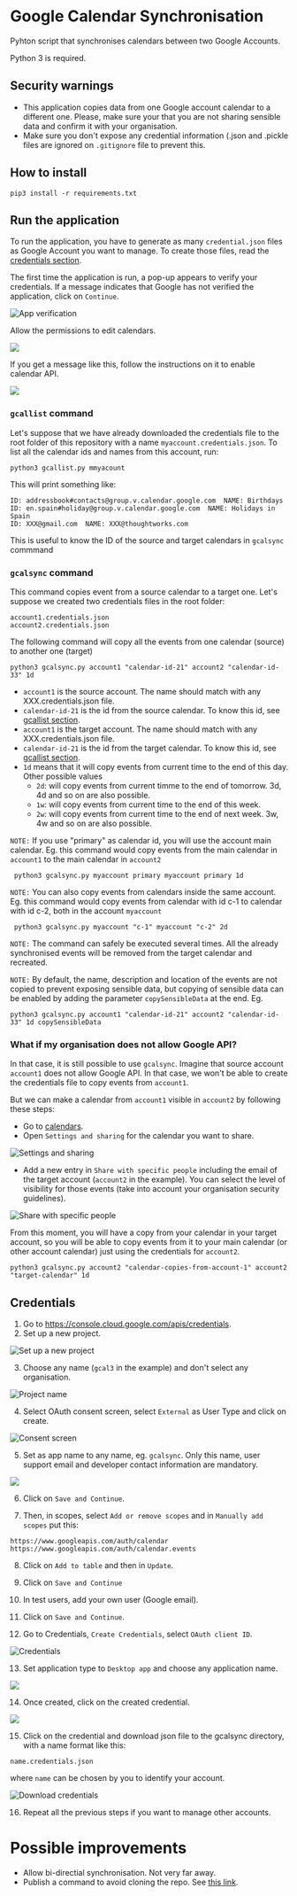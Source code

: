 # Google Calendar Synchronisation

Pyhton script that synchronises calendars between two Google Accounts. 

Python 3 is required. 

## Security warnings

- This application copies data from one Google account calendar to a different one. Please, make sure your that you are not sharing sensible data and confirm it with your organisation. 
- Make sure you don't expose any credential information (.json and .pickle files are ignored on `.gitignore` file to prevent this.

## How to install

```
pip3 install -r requirements.txt
```

## Run the application

To run the application, you have to generate as many `credential.json` files as Google Account you want to manage. To create those files, read the [credentials section](#credentials).

The first time the application is run, a pop-up appears to verify your credentials. If a message indicates that Google has not
verified the application, click on `Continue`.

![App verification](.README_images/app_verification.png)

Allow the permissions to edit calendars.

![](.README_images/permissions.png)

If you get a message like this, follow the instructions on it to enable calendar API.

![](.README_images/message.png)

### `gcallist` command

Let's suppose that we have already downloaded the credentials file to the root folder of this repository with a name `myaccount.credentials.json`. To list all the calendar ids and names from this account, run:

```shell script
python3 gcallist.py mmyacount
```

This will print something like:

```
ID: addressbook#contacts@group.v.calendar.google.com  NAME: Birthdays
ID: en.spain#holiday@group.v.calendar.google.com  NAME: Holidays in Spain
ID: XXX@gmail.com  NAME: XXX@thoughtworks.com
```

This is useful to know the ID of the source and target calendars in `gcalsync` commmand

### `gcalsync` command

This command copies event from a source calendar to a target one. Let's suppose we created two credentials files in the root folder:

```
account1.credentials.json
account2.credentials.json
```

The following command will copy all the events from one calendar (source) to another one (target)

```shell script
python3 gcalsync.py account1 "calendar-id-21" account2 "calendar-id-33" 1d
```

- `account1` is the source account. The name should match with any XXX.credentials.json file. 
- `calendar-id-21` is the id from the source calendar. To know this id, see [gcallist section](#gcallist-command).
- `account1` is the target account. The name should match with any XXX.credentials.json file. 
- `calendar-id-21` is the id from the target calendar. To know this id, see [gcallist section](#gcallist-command).
- `1d` means that it will copy events from current time to the end of this day. Other possible values
    - `2d`: will copy events from current timme to the end of tomorrow. 3d, 4d and so on are also possible. 
    - `1w`: will copy events from current time to the end of this week. 
    - `2w`: will copy events from current time to the end of next week. 3w, 4w and so on are also possible. 

`NOTE:` If you use "primary" as calendar id, you will use the account main calendar. Eg. this command would copy events from the main calendar in `account1` to the main calendar in `account2` 

```shell script
 python3 gcalsync.py myaccount primary myaccount primary 1d 
```

`NOTE:` You can also copy events from calendars inside the same account. Eg. this command would copy events from calendar with id c-1 to calendar with id c-2, both in the account `myaccount`

```shell script
 python3 gcalsync.py myaccount "c-1" myaccount "c-2" 2d 
````

`NOTE:` The command can safely be executed several times. All the already synchronised events will be removed from the target calendar and recreated. 

`NOTE:` By default, the name, description and location of the events are not copied to prevent exposing sensible data, but copying of sensible data can be enabled by adding the parameter `copySensibleData` at the end. Eg.

```shell script
python3 gcalsync.py account1 "calendar-id-21" account2 "calendar-id-33" 1d copySensibleData
```

### What if my organisation does not allow Google API?

In that case, it is still possible to use `gcalsync`. Imagine that source account `account1` does not allow Google API. In that case, we won't be able to create the credentials file to copy events from `account1`.

But we can make a calendar from `account1` visible in `account2` by following these steps:

- Go to [calendars](https://calendar.google.com/calendar/u/0/r/month). 
- Open `Settings and sharing` for the calendar you want to share.

![Settings and sharing](.README_images/settings_sharings.png)

- Add a new entry in `Share with specific people` including the email of the target account (`account2` in the example). You can select the level of visibility for those events (take into account your organisation security guidelines).

![Share with specific people](.README_images/share_people.png)

From this moment, you will have a copy from your calendar in your target account, so you will be able to copy events from it to your main calendar (or other account calendar) just using the credentials for `account2`. 

```shell script
python3 gcalsync.py account2 "calendar-copies-from-account-1" account2 "target-calendar" 1d 
```

## Credentials

1) Go to https://console.cloud.google.com/apis/credentials.
2) Set up a new project.

![Set up a new project](.README_images/new_project.png)

3) Choose any name (`gcal3` in the example) and don't select any organisation.

![Project name](.README_images/document_name.png)

4) Select OAuth consent screen, select `External` as User Type and click on create. 

![Consent screen](.README_images/consent_screen.png)

5) Set as app name to any name, eg. `gcalsync`. Only this name, user support email and developer contact information are mandatory.

![](.README_images/app_name.png)

6) Click on `Save and Continue`.

7) Then, in scopes, select `Add or remove scopes` and in `Manually add scopes` put this:

```
https://www.googleapis.com/auth/calendar
https://www.googleapis.com/auth/calendar.events
```

8) Click on `Add to table` and then in `Update`.

9) Click on `Save and Continue`

10) In test users, add your own user (Google email).

11) Click on `Save and Continue`.

12) Go to Credentials, `Create Credentials`, select `OAuth client ID`.

![Credentials](.README_images/credentials.png)

13) Set application type to `Desktop app` and choose any application name. 

![](.README_images/credentials2.png)

14) Once created, click on the created credential.
 
 ![](.README_images/credential.png)
 
15) Click on the credential and download json file to the gcalsync directory, with a name format like this:

```
name.credentials.json
```

where `name` can be chosen by you to identify your account. 

![Download credentials](.README_images/download_json.png)

16) Repeat all the previous steps if you want to manage other accounts. 


# Possible improvements 

- Allow bi-directial synchronisation. Not very far away. 
- Publish a command to avoid cloning the repo. See [this link](https://towardsdatascience.com/how-to-build-and-publish-command-line-applications-with-python-96065049abc1).

